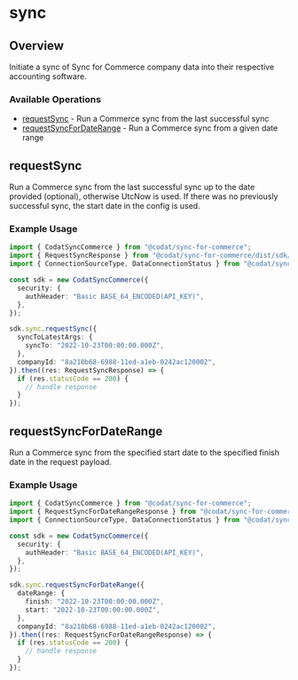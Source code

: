 # sync

## Overview

Initiate a sync of Sync for Commerce company data into their respective accounting software.

### Available Operations

* [requestSync](#requestsync) - Run a Commerce sync from the last successful sync
* [requestSyncForDateRange](#requestsyncfordaterange) - Run a Commerce sync from a given date range

## requestSync

Run a Commerce sync from the last successful sync up to the date provided (optional), otherwise UtcNow is used.
If there was no previously successful sync, the start date in the config is used.

### Example Usage

```typescript
import { CodatSyncCommerce } from "@codat/sync-for-commerce";
import { RequestSyncResponse } from "@codat/sync-for-commerce/dist/sdk/models/operations";
import { ConnectionSourceType, DataConnectionStatus } from "@codat/sync-for-commerce/dist/sdk/models/shared";

const sdk = new CodatSyncCommerce({
  security: {
    authHeader: "Basic BASE_64_ENCODED(API_KEY)",
  },
});

sdk.sync.requestSync({
  syncToLatestArgs: {
    syncTo: "2022-10-23T00:00:00.000Z",
  },
  companyId: "8a210b68-6988-11ed-a1eb-0242ac120002",
}).then((res: RequestSyncResponse) => {
  if (res.statusCode == 200) {
    // handle response
  }
});
```

## requestSyncForDateRange

Run a Commerce sync from the specified start date to the specified finish date in the request payload.

### Example Usage

```typescript
import { CodatSyncCommerce } from "@codat/sync-for-commerce";
import { RequestSyncForDateRangeResponse } from "@codat/sync-for-commerce/dist/sdk/models/operations";
import { ConnectionSourceType, DataConnectionStatus } from "@codat/sync-for-commerce/dist/sdk/models/shared";

const sdk = new CodatSyncCommerce({
  security: {
    authHeader: "Basic BASE_64_ENCODED(API_KEY)",
  },
});

sdk.sync.requestSyncForDateRange({
  dateRange: {
    finish: "2022-10-23T00:00:00.000Z",
    start: "2022-10-23T00:00:00.000Z",
  },
  companyId: "8a210b68-6988-11ed-a1eb-0242ac120002",
}).then((res: RequestSyncForDateRangeResponse) => {
  if (res.statusCode == 200) {
    // handle response
  }
});
```
